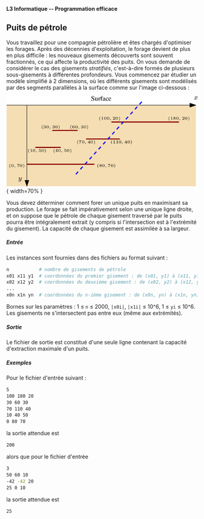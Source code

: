 **L3 Informatique -- Programmation efficace**

## Puits de pétrole

Vous travaillez pour une compagnie pétrolière et êtes chargés d'optimiser
les forages. Après des décennies d'exploitation, le forage devient de
plus en plus difficile : les nouveaux gisements découverts sont souvent
fractionnés, ce qui affecte la productivité des puits. On vous demande de
considérer le cas des gisements _stratifiés_, c'est-à-dire formés de
plusieurs sous-gisements à différentes profondeurs. Vous commencez par
étudier un modèle simplifié à 2 dimensions, où les différents gisements
sont modélisés par des segments parallèles à la surface comme sur l'image
ci-dessous :

![gisement stratifié](gisement-stratifie.png "gisements correspondant au premier exemple"){ width=70% }

Vous devez déterminer comment forer un unique puits en maximisant sa
production. Le forage se fait impérativement selon une unique ligne
droite, et on suppose que le pétrole de chaque gisement traversé par le
puits pourra être intégralement extrait (y compris si l'intersection est
à l'extrémité du gisement). La capacité de chaque gisement est assimilée
à sa largeur.


##### Entrée 

Les instances sont fournies dans des fichiers au format suivant : 
```bash
n           # nombre de gisements de pétrole
x01 x11 y1  # coordonnées du premier gisement : de (x01, y1) à (x11, y1)
x02 x12 y2  # coordonnées du deuxième gisement : de (x02, y2) à (x12, y2)
...
x0n x1n yn  # coordonnées du n-ième gisement : de (x0n, yn) à (x1n, yn)
```

Bornes sur les paramètres : 1 ≤ `n` ≤ 2000, `|x0i|`, `|x1i|` ≤ 10^6, 1 ≤ `yi` ≤ 10^6.
Les gisements ne s'intersectent pas entre eux (même aux extrémités).

##### Sortie

Le fichier de sortie est constitué d'une seule ligne contenant la capacité
d'extraction maximale d'un puits.

##### Exemples

Pour le fichier d'entrée suivant :
```bash
5
100 180 20
30 60 30
70 110 40
10 40 50
0 80 70
```
la sortie attendue est
```bash
200
```

alors que pour le fichier d'entrée
```bash
3
50 60 10
-42 -42 20
25 0 10
```
la sortie attendue est
```bash
25
```

